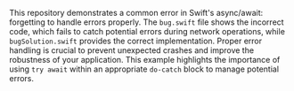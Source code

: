 This repository demonstrates a common error in Swift's async/await: forgetting to handle errors properly.  The `bug.swift` file shows the incorrect code, which fails to catch potential errors during network operations, while `bugSolution.swift` provides the correct implementation.  Proper error handling is crucial to prevent unexpected crashes and improve the robustness of your application.  This example highlights the importance of using `try await` within an appropriate `do-catch` block to manage potential errors.